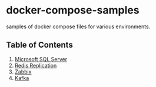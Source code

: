 # docker-compose-samples

samples of docker compose files for various environments.

## Table of Contents

1. [Microsoft SQL Server](/ms-sqlserver/)
2. [Redis Replication](/redis-replica/)
3. [Zabbix](/zabbix/)
4. [Kafka](/kafka/)